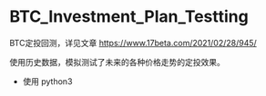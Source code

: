 # BTC_Investment_Plan_Testting
BTC定投回测，详见文章 https://www.17beta.com/2021/02/28/945/

使用历史数据，模拟测试了未来的各种价格走势的定投效果。

- 使用 python3
